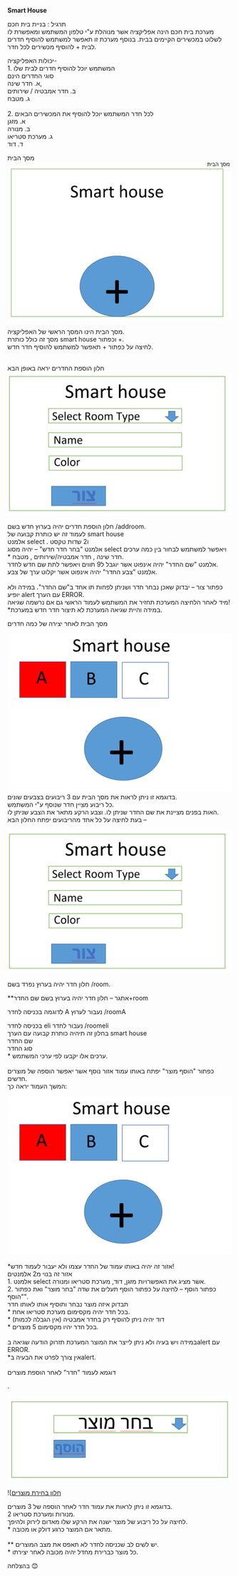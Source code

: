 **Smart House**

תרגיל : בניית בית חכם  
מערכת בית חכם הינה אפליקציה אשר מנוהלת ע"י טלפון המשתמש ומאפשרת לו לשלוט במכשירים הקיימים בבית. בנוסף מערכת זו תאפשר למשתמש להוסיף חדרים לבית + להוסיף מכשירים לכל חדר.

יכולות האפליקציה-  
1\. המשתמש יוכל להוסיף חדרים לבית שלו  
סוגי החדרים הינם  
א. חדר שינה,  
ב. חדר אמבטיה / שירותים  
ג. מטבח  
<br/>2\. לכל חדר המשתמש יוכל להוסיף את המכשירים הבאים  
א. מזגן  
ב. מנורה  
ג. מערכת סטריאו  
ד. דוד

מסך הבית
![מסך הבית](./images/pic1.png)


מסך הבית הינו המסך הראשי של האפליקציה.  
מסך זה כולל כותרת smart house וכפתור +.  
לחיצה על כפתור + תאפשר למשתמש להוסיף חדר חדש.  
<br/>

חלון הוספת החדרים יראה באופן הבא  
![חלון הוספת חדרים](./images/pic2.png)

חלון הוספת חדרים יהיה בערוץ חדש בשם /addroom.  
לעמוד זה יש כותרת קבועה של smart house  
אלמנט select . ו2 שדות טקסט  
אלמנט "בחר חדר חדש" – יהיה מסוג select ויאפשר למשתמש לבחור בין כמה ערכים  
\* חדר שינה , חדר אמבטיה/שירותים , מטבח.  
אלמנט "שם החדר" יהיה אינפוט אשר יוגבל ל9 תווים ויאפשר לתת שם חדש לחדר.  
אלמנט "צבע החדר" יהיה אינפוט אשר יקלוט ערך של צבע.  
<br/>כפתור צור – יבדוק שאכן נבחר חדר ושניתן לפחות תו אחד ב"שם החדר". במידה ולא יופיע alert עם הערך ERROR.  
מיד לאחר הלחיצה המערכת תחזיר את המשתמש לעמוד הראשי גם אם נרשמה שגיאה!  
\*במידה והיית שגיאה המערכת לא תיצור חדר חדש במערכת.

מסך הבית לאחר יצירה של כמה חדרים

![מסך הבית](./images/pic3.png)
בדוגמא זו ניתן לראות את מסך הבית עם 3 ריבועים בצבעים שונים.  
כל ריבוע מציין חדר שנוסף ע"י המשתמש.  
האות בפנים מציינת את שם החדר שניתן לו. וצבע הרקע מתאר את הצבע שניתן לו.  
בעת לחיצה על כל אחד מהריבועים יפתח החלון הבא –

![חלון הוספת חדרים](./images/pic2.png)

חלון חדר יהיה בערוץ נפרד בשם /room.

\*\*אתגר – חלון חדר יהיה בערוץ בשם שם החדרּ+room

לדוגמה בכניסה לחדר A נעבור לערוץ /roomA

בכניסה לחדר eli נעבור לחדר /roomeli  
בחלון זה תיהיה כותרת קבועה עם הערך smart house  
שם החדר  
סוג החדר  
\* ערכים אלו יקבעו לפי ערכי המשתמש.  
<br/>כפתור "הוסף מוצר" יפתח באותו עמוד אזור נוסף אשר יאפשר הוספה של מוצרים חדשים.  
המשך העמוד יראה כך:

![מסך הבית לאחר יצירת מספר חדרים](./images/pic3.png)


\*אזור זה יהיה באותו עמוד של החדר עצמו ולא יעבור לעמוד חדש!  
אזור זה בנוי מ2 אלמנטים  
1\. אלמנט select אשר מציג את האפשרויות מזגן, דוד, מערכת סטריאו ומנורה.  
2\. כפתור הוסף – לחיצה על כפתור הוסף תעלים את שדה "בחר מוצר" ואת כפתור "הוסף".  
תבדוק איזה מוצר נבחר ותוסיף אותו לאותו חדר  
\* בכל חדר יהיה מקסימום מערכת סטריאו אחת.  
\* דוד יהיה ניתן להוסיף רק בחדר אמבטיה (אין הגבלה לכמות)  
\* בכל חדר יהיו מקסימום 5 מוצרים.  
<br/>במידה ויש בעיה ולא ניתן לייצר את המוצר המערכת תזרוק הודעה שגיאה בalert עם ERROR.  
\*אין צורך לפרט את הבעיה בalert.  
<br/>דוגמא לעמוד "חדר" לאחר הוספת מוצרים

.

![חלון הוספת מוצרים](./images/pic5.png)


![[חלון בחירת מוצרים](./images/pic6.png)


בדוגמא זו ניתן לראות את עמוד חדר לאחר הוספה של 3 מוצרים.  
2 מנורות ומערכת סטריאו.  
לחיצה על כל ריבוע של מוצר ישנה את הרקע שלו מאדום לירוק ולהיפך.  
\* מתאר אם המוצר כרגע דולק או מכובה.  
<br/>\*\* יש לשים לב שכניסה לחדר לא תאפס את מצב המוצרים.  
\* כל מוצר כברירת מחדל יהיה מכובה לאחר יצירתו.

בהצלחה 😊
